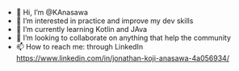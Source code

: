 - 👋 Hi, I’m @KAnasawa
- 👀 I’m interested in practice and improve my dev skills
- 🌱 I’m currently learning Kotlin and JAva
- 💞️ I’m looking to collaborate on anything that help the community
- 📫 How to reach me: through LinkedIn https://www.linkedin.com/in/jonathan-koji-anasawa-4a056934/

<!---
KAnasawa/KAnasawa is a ✨ special ✨ repository because its `README.md` (this file) appears on your GitHub profile.
You can click the Preview link to take a look at your changes.
--->
